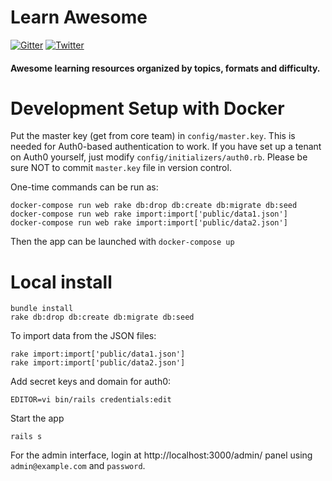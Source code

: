 # Learn Awesome

[![Gitter](https://img.shields.io/badge/-Gitter-0a0a0a.svg?style=flat&colorA=0a0a0a)](https://gitter.im/learn-awesome/community)
[![Twitter](https://img.shields.io/badge/-Twitter-0a0a0a.svg?style=flat&colorA=0a0a0a)](https://twitter.com/learn_awesome)

#### Awesome learning resources organized by topics, formats and difficulty.


# Development Setup with Docker

Put the master key (get from core team) in `config/master.key`. This is needed for Auth0-based authentication to work. If you have set up a tenant on Auth0 yourself, just modify `config/initializers/auth0.rb`. Please be sure NOT to commit `master.key` file in version control.

One-time commands can be run as:
```
docker-compose run web rake db:drop db:create db:migrate db:seed
docker-compose run web rake import:import['public/data1.json']
docker-compose run web rake import:import['public/data2.json']
```

Then the app can be launched with `docker-compose up`

# Local install

```
bundle install
rake db:drop db:create db:migrate db:seed
```

To import data from the JSON files:
```
rake import:import['public/data1.json']
rake import:import['public/data2.json']
```

Add secret keys and domain for auth0:
```
EDITOR=vi bin/rails credentials:edit
```

Start the app
```
rails s
```
For the admin interface, login at http://localhost:3000/admin/ panel using `admin@example.com` and `password`.
